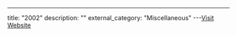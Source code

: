 ---
title: "2002"
description: ""
external_category: "Miscellaneous"
---[Visit Website](https://github.com/ycdxsb/PocOrExp_in_Github/tree/main/2002/README.md)

